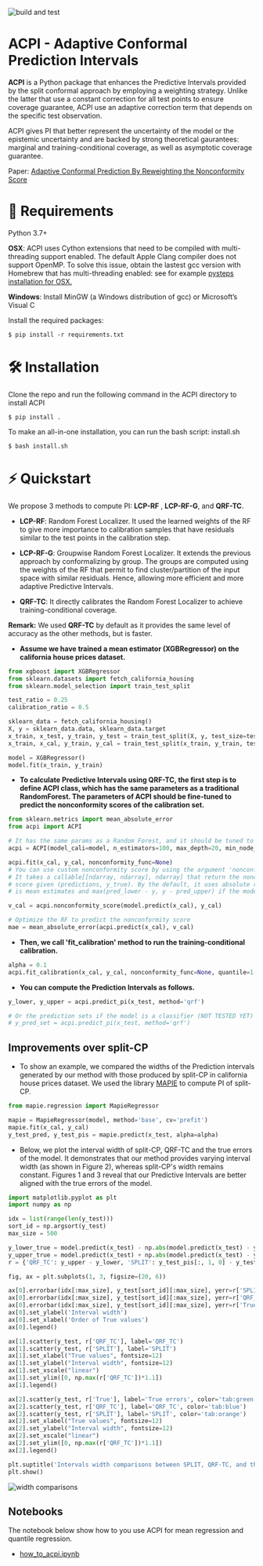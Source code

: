 ![build and test](https://github.com/salimamoukou/ACPI/actions/workflows/build_test.yml/badge.svg)

ACPI - Adaptive Conformal Prediction Intervals
====================================================


**ACPI** is a Python package that enhances the Predictive Intervals provided by the split conformal approach by employing a weighting strategy. Unlike the latter that use a constant correction for
all test points to ensure coverage guarantee, ACPI use an adaptive correction
term that depends on the specific test observation.

ACPI gives PI that better represent the uncertainty of the model or the epistemic uncertainty and
are backed by strong theoretical gaurantees: marginal and training-conditional coverage, as well as asymptotic coverage guarantee.

Paper: [Adaptive Conformal Prediction By Reweighting the Nonconformity Score](https://arxiv.org/pdf/2303.12695.pdf)


🔗 Requirements
===============
Python 3.7+ 

**OSX**: ACPI uses Cython extensions that need to be compiled with multi-threading support enabled. 
The default Apple Clang compiler does not support OpenMP.
To solve this issue, obtain the lastest gcc version with Homebrew that has multi-threading enabled: 
see for example [pysteps installation for OSX.](https://pypi.org/project/pysteps/1.0.0/)

**Windows**: Install MinGW (a Windows distribution of gcc) or Microsoft’s Visual C

Install the required packages:

```
$ pip install -r requirements.txt
```

🛠 Installation
===============

Clone the repo and run the following command in the ACPI directory to install ACPI
```
$ pip install .
```
To make an all-in-one installation, you can run the bash script: install.sh
```
$ bash install.sh
```

⚡️ Quickstart
==============
We propose 3 methods to compute PI: **LCP-RF** , **LCP-RF-G**, and **QRF-TC**.
- **LCP-RF**: Random Forest Localizer. It used the learned weights of the RF to give more importance to calibration 
samples that have residuals similar to the test points in the calibration step.

- **LCP-RF-G**: Groupwise Random Forest Localizer. It extends the previous approach by conformalizing by group. The groups
are computed using the weights of the RF that permit to find cluster/partition of the input space with similar residuals.
Hence, allowing more efficient and more adaptive Predictive Intervals.

- **QRF-TC**: It directly calibrates the Random Forest Localizer to achieve training-conditional coverage.
 
**Remark:** We used **QRF-TC** by default as it provides the same level of accuracy as the other methods, but is faster. 

- **Assume we have trained a mean estimator (XGBRegressor) on the california house prices dataset.**
```python
from xgboost import XGBRegressor
from sklearn.datasets import fetch_california_housing
from sklearn.model_selection import train_test_split

test_ratio = 0.25
calibration_ratio = 0.5

sklearn_data = fetch_california_housing()
X, y = sklearn_data.data, sklearn_data.target
x_train, x_test, y_train, y_test = train_test_split(X, y, test_size=test_ratio, random_state=2023)
x_train, x_cal, y_train, y_cal = train_test_split(x_train, y_train, test_size=calibration_ratio, random_state=2023)

model = XGBRegressor()
model.fit(x_train, y_train)
```
- **To calculate Predictive Intervals using QRF-TC, the first step is to define ACPI class, which has the same parameters as a
traditional RandomForest. The parameters of ACPI should be fine-tuned to predict the nonconformity scores of the calibration set.**
```python
from sklearn.metrics import mean_absolute_error
from acpi import ACPI

# It has the same params as a Random Forest, and it should be tuned to predict the score of calibration set.  
acpi = ACPI(model_cali=model, n_estimators=100, max_depth=20, min_node_size=10)

acpi.fit(x_cal, y_cal, nonconformity_func=None)
# You can use custom nonconformity score by using the argument 'nonconformity_func'. 
# It takes a callable[[ndarray, ndarray], ndarray] that return the nonconformity 
# score given (predictions, y_true). By the default, it uses absolute residual if the model 
# is mean estimates and max(pred_lower - y, y - pred_upper) if the model is quantile estimates.

v_cal = acpi.nonconformity_score(model.predict(x_cal), y_cal) 

# Optimize the RF to predict the nonconformity score
mae = mean_absolute_error(acpi.predict(x_cal), v_cal)
```

- **Then, we call 'fit_calibration' method to run the training-conditional calibration.**

```python 
alpha = 0.1
acpi.fit_calibration(x_cal, y_cal, nonconformity_func=None, quantile=1-alpha, only_qrf=True)
```

- **You can compute the Prediction Intervals as follows.**
```python 
y_lower, y_upper = acpi.predict_pi(x_test, method='qrf')

# Or the prediction sets if the model is a classifier (NOT TESTED YET)
# y_pred_set = acpi.predict_pi(x_test, method='qrf')
```

## Improvements over split-CP
- To show an example, we compared the widths of the Prediction intervals generated by our method with those produced by 
split-CP in california house prices dataset. We used the library [MAPIE](https://github.com/scikit-learn-contrib/MAPIE) to compute PI of split-CP.
```python 
from mapie.regression import MapieRegressor

mapie = MapieRegressor(model, method='base', cv='prefit')
mapie.fit(x_cal, y_cal)
y_test_pred, y_test_pis = mapie.predict(x_test, alpha=alpha)
```
- Below, we plot the interval width of split-CP, QRF-TC and the true errors of the model. It demonstrates that our 
method provides varying interval width (as shown in Figure 2), whereas split-CP's width remains constant. Figures 1 and 
3 reveal that our Predictive Intervals are better aligned with the true errors of the model.
```python 
import matplotlib.pyplot as plt
import numpy as np

idx = list(range(len(y_test)))
sort_id = np.argsort(y_test)
max_size = 500

y_lower_true = model.predict(x_test) - np.abs(model.predict(x_test) - y_test)
y_upper_true = model.predict(x_test) + np.abs(model.predict(x_test) - y_test)
r = {'QRF_TC': y_upper - y_lower, 'SPLIT': y_test_pis[:, 1, 0] - y_test_pis[:, 0, 0], 'True': y_upper_true - y_lower_true}

fig, ax = plt.subplots(1, 3, figsize=(20, 6))

ax[0].errorbar(idx[:max_size], y_test[sort_id][:max_size], yerr=r['SPLIT'][sort_id][:max_size], fmt='o', label='SPLIT', color='tab:orange')
ax[0].errorbar(idx[:max_size], y_test[sort_id][:max_size], yerr=r['QRF_TC'][sort_id][:max_size], fmt='o', label='QRF_TC', color='tab:blue')
ax[0].errorbar(idx[:max_size], y_test[sort_id][:max_size], yerr=r['True'][sort_id][:max_size], fmt='o', label='True errors', color='tab:green')
ax[0].set_ylabel('Interval width')
ax[0].set_xlabel('Order of True values')
ax[0].legend()

ax[1].scatter(y_test, r['QRF_TC'], label='QRF_TC')
ax[1].scatter(y_test, r['SPLIT'], label='SPLIT')
ax[1].set_xlabel("True values", fontsize=12)
ax[1].set_ylabel("Interval width", fontsize=12)
ax[1].set_xscale("linear")
ax[1].set_ylim([0, np.max(r['QRF_TC'])*1.1])
ax[1].legend()

ax[2].scatter(y_test, r['True'], label='True errors', color='tab:green')
ax[2].scatter(y_test, r['QRF_TC'], label='QRF_TC', color='tab:blue')
ax[2].scatter(y_test, r['SPLIT'], label='SPLIT', color='tab:orange')
ax[2].set_xlabel("True values", fontsize=12)
ax[2].set_ylabel("Interval width", fontsize=12)
ax[2].set_xscale("linear")
ax[2].set_ylim([0, np.max(r['QRF_TC'])*1.1])
ax[2].legend()

plt.suptitle('Intervals width comparisons between SPLIT, QRF-TC, and the True error ', size=20)
plt.show()
```
![width comparisons](https://github.com/salimamoukou/ACPI/blob/main/acpi/datasets/intervals_comparisons.png)

## Notebooks

The notebook below show how to you use ACPI for mean regression and quantile regression.
- [how_to_acpi.ipynb](https://github.com/salimamoukou/ACPI/tree/main/notebooks/how_to_acpi.ipynb)

